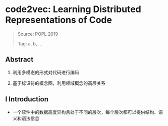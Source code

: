 # code2vec: Learning Distributed Representations of Code

> Source: POPL 2019
>
> Tag: a, b, ...

## Abstract

1. 利用多模态的形式对代码进行编码

2. 基于标识符的概念图，利用领域概念的高层关系


## Ⅰ Introduction

+ 一个软件中的数据高度异构且处于不同的层次，每个层次都可以提供结构、语义和语法信息

